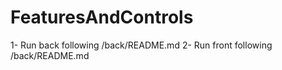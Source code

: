 # FeaturesAndControls

1- Run back following /back/README.md
2- Run front following /back/README.md
